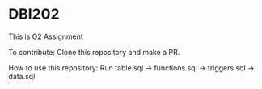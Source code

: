 # DBI202

This is G2 Assignment

To contribute:
Clone this repository and make a PR.

How to use this repository:
Run table.sql -> functions.sql -> triggers.sql -> data.sql
